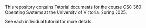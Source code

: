 This repository contains Tutorial documents for the course CSC 360 Operating Systems at the University of Victoria, Spring 2025.

See each individual tutorial for more details.
